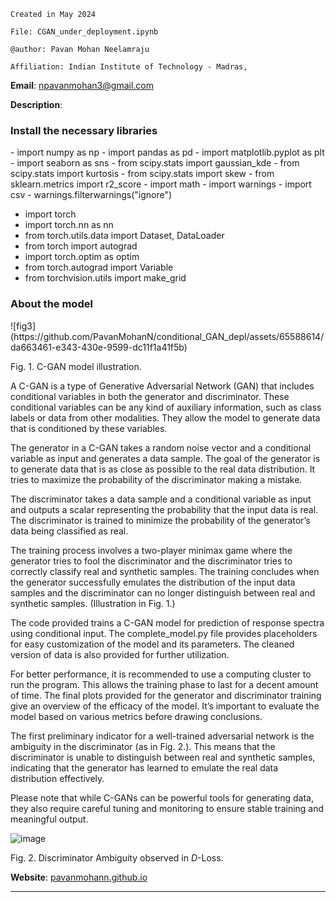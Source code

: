`Created in May 2024`

`File: CGAN_under_deployment.ipynb`

`@author: Pavan Mohan Neelamraju`

`Affiliation: Indian Institute of Technology - Madras,`

**Email**: npavanmohan3@gmail.com

**Description**:

<h3> Install the necessary libraries </h3>
- import numpy as np
- import pandas as pd
- import matplotlib.pyplot as plt
- import seaborn as sns
- from scipy.stats import gaussian_kde
- from scipy.stats import kurtosis
- from scipy.stats import skew
- from sklearn.metrics import r2_score
- import math
- import warnings
- import csv
- warnings.filterwarnings("ignore")

- import torch
- import torch.nn as nn
- from torch.utils.data import Dataset, DataLoader
- from torch import autograd
- import torch.optim as optim
- from torch.autograd import Variable
- from torchvision.utils import make_grid

<h3>About the model </h3>
![fig3](https://github.com/PavanMohanN/conditional_GAN_depl/assets/65588614/da663461-e343-430e-9599-dc11f1a41f5b)


Fig. 1. C-GAN model illustration.


A C-GAN is a type of Generative Adversarial Network (GAN) that includes conditional variables in both the generator and discriminator. These conditional variables can be any kind of auxiliary information, such as class labels or data from other modalities. They allow the model to generate data that is conditioned by these variables.

The generator in a C-GAN takes a random noise vector and a conditional variable as input and generates a data sample. The goal of the generator is to generate data that is as close as possible to the real data distribution. It tries to maximize the probability of the discriminator making a mistake.

The discriminator takes a data sample and a conditional variable as input and outputs a scalar representing the probability that the input data is real. The discriminator is trained to minimize the probability of the generator’s data being classified as real.

The training process involves a two-player minimax game where the generator tries to fool the discriminator and the discriminator tries to correctly classify real and synthetic samples. The training concludes when the generator successfully emulates the distribution of the input data samples and the discriminator can no longer distinguish between real and synthetic samples. (Illustration in Fig. 1.)

The code provided trains a C-GAN model for prediction of response spectra using conditional input. The complete_model.py file provides placeholders for easy customization of the model and its parameters. The cleaned version of data is also provided for further utilization.

For better performance, it is recommended to use a computing cluster to run the program. This allows the training phase to last for a decent amount of time. The final plots provided for the generator and discriminator training give an overview of the efficacy of the model. It’s important to evaluate the model based on various metrics before drawing conclusions.

The first preliminary indicator for a well-trained adversarial network is the ambiguity in the discriminator (as in Fig. 2.). This means that the discriminator is unable to distinguish between real and synthetic samples, indicating that the generator has learned to emulate the real data distribution effectively.

Please note that while C-GANs can be powerful tools for generating data, they also require careful tuning and monitoring to ensure stable training and meaningful output.

![image](https://github.com/PavanMohanN/conditional_GAN_depl/assets/65588614/b7f7cfa7-4568-44d5-8e04-54b25866cc46)


Fig. 2. Discriminator Ambiguity observed in $D$-Loss.


**Website**: [pavanmohann.github.io](https://pavanmohann.github.io/)


---

